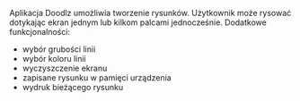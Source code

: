 Aplikacja Doodlz umożliwia tworzenie rysunków. Użytkownik może rysować dotykając  ekran jednym lub kilkom palcami jednocześnie. 
Dodatkowe funkcjonalności:
 - wybór grubości linii
 - wybór koloru linii
 - wyczyszczenie ekranu
 - zapisane rysunku w pamięci urządzenia
 - wydruk bieżącego rysunku
 